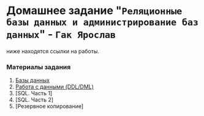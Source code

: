 # Домашнее задание "`Реляционные базы данных и администрирование баз данных`" - `Гак Ярослав`



  ниже находятся ссылки на работы.
   
### Материалы задания

1. [Базы данных](https://github.com/Anudora41/sys-bdsql-homeworks/blob/main/12-01.md) 
2. [Работа с данными (DDL/DML)](https://github.com/Anudora41/sys-bdsql-homeworks/blob/main/12-02.md)
3. [SQL. Часть 1]
4. [SQL. Часть 2]
5. [Резервное копирование]
